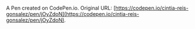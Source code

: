# 

A Pen created on CodePen.io. Original URL: [https://codepen.io/cintia-reis-gonsalez/pen/jOyZdoN](https://codepen.io/cintia-reis-gonsalez/pen/jOyZdoN).


